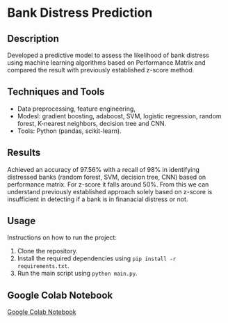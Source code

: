 # Bank Distress Prediction

## Description
Developed a predictive model to assess the likelihood of bank distress using machine learning algorithms based on Performance Matrix and compared the result with previously established z-score method.

## Techniques and Tools
- Data preprocessing, feature engineering,
- Modesl: gradient boosting, adaboost, SVM, logistic regression, random forest, K-nearest neighbors, decision tree and CNN.
- Tools: Python (pandas, scikit-learn).

## Results
Achieved an accuracy of 97.56% with a recall of 98% in identifying distressed banks (random forest, SVM, decision tree, CNN) based on performance matrix. For z-score it falls around 50%. From this we can understand previously established approach solely based on z-score is insufficient in detecting if a bank is in finanacial distress or not.

## Usage
Instructions on how to run the project:
1. Clone the repository.
2. Install the required dependencies using `pip install -r requirements.txt`.
3. Run the main script using `python main.py`.

## Google Colab Notebook
[Google Colab Notebook](https://colab.research.google.com/your_colab_notebook_link](https://colab.research.google.com/drive/11Y7IiBt3fiE0obpdDUig-7l9zLYdYaQg?usp=sharing))

